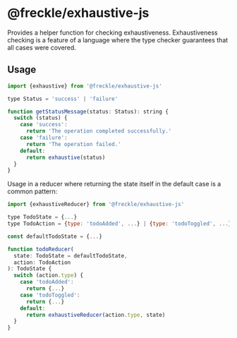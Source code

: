 # @freckle/exhaustive-js
Provides a helper function for checking exhaustiveness. Exhaustiveness checking is a feature of a language where the type checker guarantees that all cases were covered.

## Usage

```js
import {exhaustive} from '@freckle/exhaustive-js'

type Status = 'success' | 'failure'

function getStatusMessage(status: Status): string {
  switch (status) {
    case 'success':
      return 'The operation completed successfully.'
    case 'failure':
      return 'The operation failed.'
    default:
      return exhaustive(status)
  }
}
```

Usage in a reducer where returning the state itself in the default case is a common pattern:
```js
import {exhaustiveReducer} from '@freckle/exhaustive-js'

type TodoState = {...}
type TodoAction = {type: 'todoAdded', ...} | {type: 'todoToggled', ...}

const defaultTodoState = {...}

function todoReducer(
  state: TodoState = defaultTodoState,
  action: TodoAction
): TodoState {
  switch (action.type) {
    case 'todoAdded':
      return {...}
    case 'todoToggled':
      return {...}
    default:
      return exhaustiveReducer(action.type, state)
  }
}
```